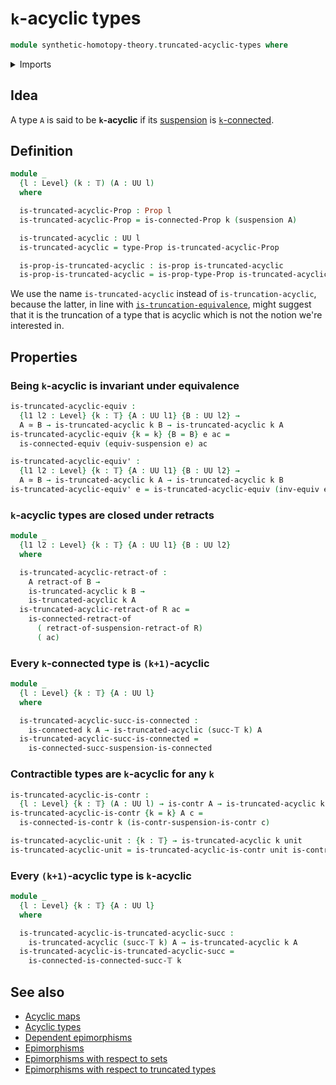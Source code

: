 # `k`-acyclic types

```agda
module synthetic-homotopy-theory.truncated-acyclic-types where
```

<details><summary>Imports</summary>

```agda
open import foundation.connected-types
open import foundation.contractible-types
open import foundation.dependent-products-contractible-types
open import foundation.dependent-products-propositions
open import foundation.equivalences
open import foundation.propositions
open import foundation.retracts-of-types
open import foundation.truncation-levels
open import foundation.unit-type
open import foundation.universe-levels

open import synthetic-homotopy-theory.functoriality-suspensions
open import synthetic-homotopy-theory.suspensions-of-types
```

</details>

## Idea

A type `A` is said to be **`k`-acyclic** if its
[suspension](synthetic-homotopy-theory.suspensions-of-types.md) is
[`k`-connected](foundation.connected-types.md).

## Definition

```agda
module _
  {l : Level} (k : 𝕋) (A : UU l)
  where

  is-truncated-acyclic-Prop : Prop l
  is-truncated-acyclic-Prop = is-connected-Prop k (suspension A)

  is-truncated-acyclic : UU l
  is-truncated-acyclic = type-Prop is-truncated-acyclic-Prop

  is-prop-is-truncated-acyclic : is-prop is-truncated-acyclic
  is-prop-is-truncated-acyclic = is-prop-type-Prop is-truncated-acyclic-Prop
```

We use the name `is-truncated-acyclic` instead of `is-truncation-acyclic`,
because the latter, in line with
[`is-truncation-equivalence`](foundation.truncation-equivalences.md), might
suggest that it is the truncation of a type that is acyclic which is not the
notion we're interested in.

## Properties

### Being `k`-acyclic is invariant under equivalence

```agda
is-truncated-acyclic-equiv :
  {l1 l2 : Level} {k : 𝕋} {A : UU l1} {B : UU l2} →
  A ≃ B → is-truncated-acyclic k B → is-truncated-acyclic k A
is-truncated-acyclic-equiv {k = k} {B = B} e ac =
  is-connected-equiv (equiv-suspension e) ac

is-truncated-acyclic-equiv' :
  {l1 l2 : Level} {k : 𝕋} {A : UU l1} {B : UU l2} →
  A ≃ B → is-truncated-acyclic k A → is-truncated-acyclic k B
is-truncated-acyclic-equiv' e = is-truncated-acyclic-equiv (inv-equiv e)
```

### `k`-acyclic types are closed under retracts

```agda
module _
  {l1 l2 : Level} {k : 𝕋} {A : UU l1} {B : UU l2}
  where

  is-truncated-acyclic-retract-of :
    A retract-of B →
    is-truncated-acyclic k B →
    is-truncated-acyclic k A
  is-truncated-acyclic-retract-of R ac =
    is-connected-retract-of
      ( retract-of-suspension-retract-of R)
      ( ac)
```

### Every `k`-connected type is `(k+1)`-acyclic

```agda
module _
  {l : Level} {k : 𝕋} {A : UU l}
  where

  is-truncated-acyclic-succ-is-connected :
    is-connected k A → is-truncated-acyclic (succ-𝕋 k) A
  is-truncated-acyclic-succ-is-connected =
    is-connected-succ-suspension-is-connected
```

### Contractible types are `k`-acyclic for any `k`

```agda
is-truncated-acyclic-is-contr :
  {l : Level} {k : 𝕋} (A : UU l) → is-contr A → is-truncated-acyclic k A
is-truncated-acyclic-is-contr {k = k} A c =
  is-connected-is-contr k (is-contr-suspension-is-contr c)

is-truncated-acyclic-unit : {k : 𝕋} → is-truncated-acyclic k unit
is-truncated-acyclic-unit = is-truncated-acyclic-is-contr unit is-contr-unit
```

### Every `(k+1)`-acyclic type is `k`-acyclic

```agda
module _
  {l : Level} {k : 𝕋} {A : UU l}
  where

  is-truncated-acyclic-is-truncated-acyclic-succ :
    is-truncated-acyclic (succ-𝕋 k) A → is-truncated-acyclic k A
  is-truncated-acyclic-is-truncated-acyclic-succ =
    is-connected-is-connected-succ-𝕋 k
```

## See also

- [Acyclic maps](synthetic-homotopy-theory.acyclic-maps.md)
- [Acyclic types](synthetic-homotopy-theory.acyclic-types.md)
- [Dependent epimorphisms](foundation.dependent-epimorphisms.md)
- [Epimorphisms](foundation.epimorphisms.md)
- [Epimorphisms with respect to sets](foundation.epimorphisms-with-respect-to-sets.md)
- [Epimorphisms with respect to truncated types](foundation.epimorphisms-with-respect-to-truncated-types.md)

